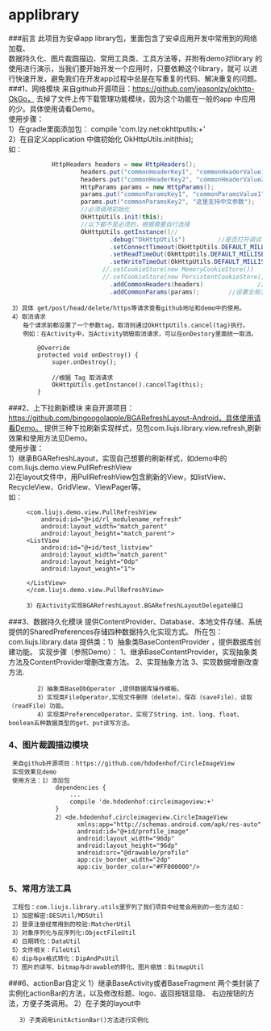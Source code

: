 # applibrary
###前言 
此项目为安卓app library包，里面包含了安卓应用开发中常用到的网络加载、   
数据持久化、图片裁圆描边、常用工具类、工具方法等，并附有demo对library
的使用进行演示，当我们要开始开发一个应用时，只要依赖这个library，就可
以进行快速开发，避免我们在开发app过程中总是在写重复的代码、解决重复的问题。
###1、网络模块
 来自github开源项目：https://github.com/jeasonlzy/okhttp-OkGo， 去掉了文件上传下载管理功能模块，因为这个功能在一般的app
 中应用的少。具体使用请看Demo。<br />
  使用步骤：<br />
     1）在gradle里面添加包： compile 'com.lzy.net:okhttputils:+' <br />
     2）在自定义application 中做初始化 OkHttpUtils.init(this);<br />
          如：
```java
            HttpHeaders headers = new HttpHeaders();
                    headers.put("commonHeaderKey1", "commonHeaderValue1");    //所有的 header 都 不支持 中文
                    headers.put("commonHeaderKey2", "commonHeaderValue2");
                    HttpParams params = new HttpParams();
                    params.put("commonParamsKey1", "commonParamsValue1");     //所有的 params 都 支持 中文
                    params.put("commonParamsKey2", "这里支持中文参数");
                    //必须调用初始化
                    OkHttpUtils.init(this);
                    //以下都不是必须的，根据需要自行选择
                    OkHttpUtils.getInstance()//
                            .debug("OkHttpUtils")         //是否打开调试
                            .setConnectTimeout(OkHttpUtils.DEFAULT_MILLISECONDS) //全局的连接超时时间
                            .setReadTimeOut(OkHttpUtils.DEFAULT_MILLISECONDS)   //全局的读取超时时间
                            .setWriteTimeOut(OkHttpUtils.DEFAULT_MILLISECONDS)  //全局的写入超时时间
                          //.setCookieStore(new MemoryCookieStore())           //cookie使用内存缓存（app退出后，cookie消失）
                          //.setCookieStore(new PersistentCookieStore())      //cookie持久化存储，如果cookie不过期，则一直有效
                            .addCommonHeaders(headers)               //设置全局公共头
                            .addCommonParams(params);        //设置全局公共参数
```
     3）具体 get/post/head/delete/https等请求查看github地址和demo中的使用。
     4）取消请求
        每个请求前都设置了一个参数tag，取消则通过OkHttpUtils.cancel(tag)执行。
        例如：在Activity中，当Activity销毁取消请求，可以在onDestory里面统一取消。
        
            @Override
            protected void onDestroy() {
                super.onDestroy();

                //根据 Tag 取消请求
                OkHttpUtils.getInstance().cancelTag(this);
            }

###2、上下拉刷新模块
   来自开源项目：https://github.com/bingoogolapple/BGARefreshLayout-Android，具体使用请看Demo。
   提供三种下拉刷新实现样式，见包com.liujs.library.view.refresh,刷新效果和使用方法见Demo。<br />
    使用步骤：<br />
       1）继承BGARefreshLayout，实现自己想要的刷新样式，如demo中的com.liujs.demo.view.PullRefreshView<br />
       2)在layout文件中，用PullRefreshView包含刷新的View，如listView、RecycleView、GridView、ViewPager等。<br />
         如：
         
         <com.liujs.demo.view.PullRefreshView
             android:id="@+id/rl_modulename_refresh"
             android:layout_width="match_parent"
             android:layout_height="match_parent">
         <ListView
             android:id="@+id/test_listview"
             android:layout_width="match_parent"
             android:layout_height="0dp"
             android:layout_weight="1">

         </ListView>
         </com.liujs.demo.view.PullRefreshView>
        
         3）在Activity实现BGARefreshLayout.BGARefreshLayoutDelegate接口


###3、数据持久化模块
    提供ContentProvider、Database、本地文件存储、系统提供的SharedPreferences存储四种数据持久化实现方式。
    所在包：com.liujs.library.data
    提供类：1）抽象类BaseContentProvider ，提供数据库创建功能。
               实现步骤（参照Demo）：
                              1、继承BaseContentProvider，实现抽象类方法及ContentProvider增删改查方法。
                              2、实现抽象方法
                              3、实现数据增删改查方法.

            2）抽象类BaseDbOperator ,提供数据库操作模板。
            3）实现类FileOperator,实现文件删除（delete）、保存（saveFile）、读取（readFile）功能。
            4）实现类PreferenceOperator，实现了String、int、long、float、boolean五种数据类型的get、put读写方法。


### 4、图片裁圆描边模块
     来自github开源项目：https://github.com/hdodenhof/CircleImageView
     实现效果见demo
     使用方法：1）添加包
                 dependencies {
                     ...
                     compile 'de.hdodenhof:circleimageview:+'
                 }
                 2）<de.hdodenhof.circleimageview.CircleImageView
                       xmlns:app="http://schemas.android.com/apk/res-auto"
                       android:id="@+id/profile_image"
                       android:layout_width="96dp"
                       android:layout_height="96dp"
                       android:src="@drawable/profile"
                       app:civ_border_width="2dp"
                       app:civ_border_color="#FF000000"/>


### 5、常用方法工具
     工程包：com.liujs.library.utils里罗列了我们项目中经常会用到的一些方法如：
     1）加密解密:DESUtil/MD5Util
     2）登录注册经常用到的校验:MatcherUtil
     3）对象序列化与反序列化:ObjectFileUtil
     4）日期转化：DataUtil
     5）文件相关：FileUtil
     6）dip与px格式转化：DipAndPxUtil
     7）图片的读写、bitmap与drawable的转化、图片缩放：BitmapUtil

###6、actionBar自定义
       1）继承BaseActivity或者BaseFragment
           两个类封装了实例化actionBar的方法，以及修改标题、logo、返回按钮显隐、
           右边按钮的方法，方便子类调用。
       2）在子类的layout中<include layout="@layout/actionbar_layout"/>

       3）子类调用initActionBar()方法进行实例化

